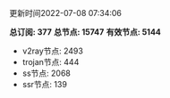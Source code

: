 更新时间2022-07-08 07:34:06

**总订阅: 377**
**总节点: 15747**
**有效节点: 5144**
- v2ray节点: 2493
- trojan节点: 444
- ss节点: 2068
- ssr节点: 139
